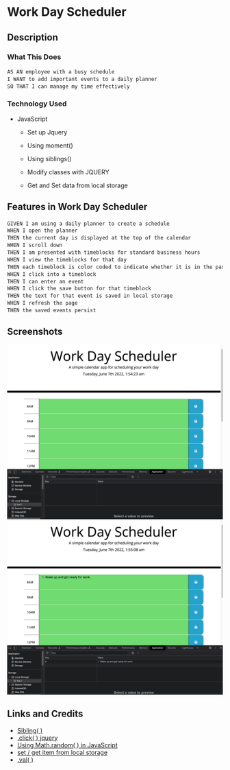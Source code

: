 # Work Day Scheduler

## Description

### What This Does

```md
AS AN employee with a busy schedule
I WANT to add important events to a daily planner
SO THAT I can manage my time effectively
```

### Technology Used

- JavaScript

  - Set up Jquery
  - Using moment()
  - Using siblings()

  - Modify classes with JQUERY
  - Get and Set data from local storage

## Features in Work Day Scheduler

```md
GIVEN I am using a daily planner to create a schedule
WHEN I open the planner
THEN the current day is displayed at the top of the calendar
WHEN I scroll down
THEN I am presented with timeblocks for standard business hours
WHEN I view the timeblocks for that day
THEN each timeblock is color coded to indicate whether it is in the past, present, or future
WHEN I click into a timeblock
THEN I can enter an event
WHEN I click the save button for that timeblock
THEN the text for that event is saved in local storage
WHEN I refresh the page
THEN the saved events persist
```

## Screenshots

![alt text](./assets/screenshot/Screenshot1.png)
![alt text](./assets/screenshot/Screenshot2.png)

## Links and Credits

- [Sibling( )](https://www.w3schools.com/jquery/jquery_traversing_siblings.asp)
- [.click( ) jquery](https://api.jquery.com/click/)
- [Using Math.random( ) in JavaScript](https://josephcardillo.medium.com/using-math-random-in-javascript-c49eff920b11)
- [set / get item from local storage](https://stackoverflow.com/questions/40791207/setting-and-getting-localstorage-with-jquery)
- [.val( )](https://api.jquery.com/val/)
